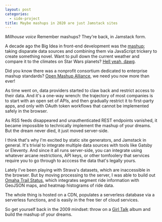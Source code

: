 ```yaml
---
layout: post
categories:
  - side-project
title: Maybe mashups in 2020 are just Jamstack sites
---
```


_*Millhouse voice*_ Remember mashups? They're back, in Jamstack form.

A decade ago the Big Idea in front-end development was the [mashup](https://en.wikipedia.org/wiki/Mashup_%28web_application_hybrid%29); taking disparate data sources and combining them via JavaScript trickery to create something novel. Want to pull down the current weather and compare it to the climates on Star Wars planets? [Hell yeah, dawg](https://www.slashfilm.com/star-wars-weather-compares-local-weather-conditions-to-star-wars-planets/).

Did you know there was a nonprofit consortium dedicated to enterprise mashup standards? [Open Mashup Alliance](https://en.wikipedia.org/wiki/Open_Mashup_Alliance), we need you now more than ever!

As time went on, data providers started to claw back and restrict access to their data. And it's a one-way wrench: the trajectory of most companies is to start with an open set of APIs, and then gradually restrict it to first-party apps, and only with OAuth token workflows that cannot be implemented safely in the browser.

As RSS feeds disappeared and unauthenticated REST endpoints vanished, it became impossible to technically implement the mashup of your dreams. But the dream never died, it just moved server-side.

I think that's why I'm excited by static site generators, and Jamstack in general. It's trivial to integrate multiple data sources with tools like Gatsby or Eleventy. And since it all runs server-side, you can integrate using whatever arcane restrictions, API keys, or other tomfoolery that services require you to go through to acccess the data that's legally yours.

Lately I've been playing with Strava's datasets, which are inaccessible in the browser. But by moving processing to the server, I was able to build out [Omaha Trail Status](https://trails.steele.blue/), which integrates segment ride information with GeoJSON maps, and heatmap histograms of ride data.

The whole thing is hosted on a CDN, populates a serverless database via a serverless functions, and is easily in the free tier of cloud services.

So get yourself back in the 2009 mindset: throw on a [Girl Talk](https://www.youtube.com/watch?v=vU62x2PnSO4) album and build the mashup of your dreams.
